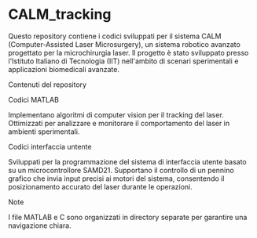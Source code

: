 # CALM_tracking
Questo repository contiene i codici sviluppati per il sistema CALM (Computer-Assisted Laser Microsurgery), un sistema robotico avanzato progettato per la microchirurgia laser. Il progetto è stato sviluppato presso l'Istituto Italiano di Tecnologia (IIT) nell'ambito di scenari sperimentali e applicazioni biomedicali avanzate.

Contenuti del repository

Codici MATLAB

Implementano algoritmi di computer vision per il tracking del laser.
Ottimizzati per analizzare e monitorare il comportamento del laser in ambienti sperimentali.

Codici interfaccia untente

Sviluppati per la programmazione del sistema di interfaccia utente basato su un microcontrollore SAMD21.
Supportano il controllo di un pennino grafico che invia input precisi ai motori del sistema, consentendo il posizionamento accurato del laser durante le operazioni.

Note

I file MATLAB e C sono organizzati in directory separate per garantire una navigazione chiara.
